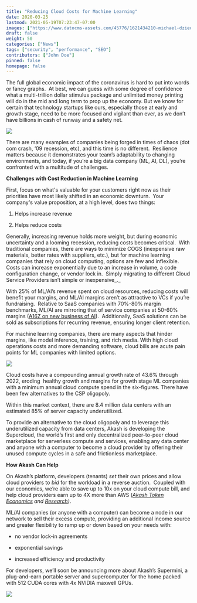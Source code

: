 ```yaml
---
title: "Reducing Cloud Costs for Machine Learning"
date: 2020-03-25
lastmod: 2021-05-19T07:23:47-07:00
images: ["https://www.datocms-assets.com/45776/1621434210-michael-dziedzic-aqyguywncsm-unsplash.jpeg"]
draft: false
weight: 50
categories: ["News"]
tags: ["security", "performance", "SEO"]
contributors: ["John Doe"]
pinned: false
homepage: false
---
```

The full global economic impact of the coronavirus is hard to put into words or fancy graphs.  At best, we can guess with some degree of confidence what a multi-trillion dollar stimulus package and unlimited money printing will do in the mid and long term to prop up the economy. But we know for certain that technology startups like ours, especially those at early and growth stage, need to be more focused and vigilant than ever, as we don’t have billions in cash of runway and a safety net.

![](https://www.datocms-assets.com/45776/1620922425-reducing-1.png)

There are many examples of companies being forged in times of chaos (dot com crash, ‘09 recession, etc), and this time is no different.  Resilience matters because it demonstrates your team’s adaptability to changing environments, and today, if you’re a big data company (ML, AI, DL), you’re confronted with a multitude of challenges.

**Challenges with Cost Reduction in Machine Learning**  
  
First, focus on what's valuable for your customers right now as their priorities have most likely shifted in an economic downturn.  Your company's value proposition, at a high level, does two things:

1.  Helps increase revenue
    
2.  Helps reduce costs
    

Generally, increasing revenue holds more weight, but during economic uncertainty and a looming recession, reducing costs becomes critical.  With traditional companies, there are ways to minimize COGS (inexpensive raw materials, better rates with suppliers, etc.), but for machine learning companies that rely on cloud computing, options are few and inflexible.  Costs can increase exponentially due to an increase in volume, a code configuration change, or vendor lock in.  Simply migrating to different Cloud Service Providers isn’t simple or inexpensive_._  
  
With 25% of ML/AI’s revenue spent on cloud resources, reducing costs will benefit your margins, and ML/AI margins aren’t as attractive to VCs if you’re fundraising.  Relative to SaaS companies with 70%-80% margin benchmarks, ML/AI are mirroring that of service companies at 50-60% margins ([A16Z on new business of AI](https://a16z.com/2020/02/16/the-new-business-of-ai-and-how-its-different-from-traditional-software/)).  Additionally, SaaS solutions can be sold as subscriptions for recurring revenue, ensuring longer client retention.  
  
For machine learning companies, there are many aspects that hinder margins, like model inference, training, and rich media. With high cloud operations costs and more demanding software, cloud bills are acute pain points for ML companies with limited options.  

![](https://www.datocms-assets.com/45776/1620922443-reducing-2.png)

Cloud costs have a compounding annual growth rate of 43.6% through 2022, eroding  healthy growth and margins for growth stage ML companies with a minimum annual cloud compute spend in the six-figures. There have been few alternatives to the CSP oligopoly.  
  
Within this market context, there are 8.4 million data centers with an estimated 85% of server capacity underutilized.   
  
To provide an alternative to the cloud oligopoly and to leverage this underutilized capacity from data centers, Akash is developing the Supercloud, the world’s first and only decentralized peer-to-peer cloud marketplace for serverless compute and services, enabling any data center and anyone with a computer to become a cloud provider by offering their unused compute cycles in a safe and frictionless marketplace.  
  
**How Akash Can Help**  
  
On Akash’s platform, developers (tenants) _set_ their own prices and allow cloud providers to _bid_ for the workload in a reverse auction.  Coupled with our economics, we’re able to save up to 10x on your cloud compute bill, and help cloud providers earn up to 4X more than AWS ([_Akash Token Economics_](https://blog.akash.network/2020/02/05/an-evolution-of-akash-network-token-economics/) _and_ [_Research_](https://akash.network/static/akash-econ.pdf)_)_.    
  
ML/AI companies (or anyone with a computer) can become a node in our network to sell their excess compute, providing an additional income source and greater flexibility to ramp up or down based on your needs with:

*   no vendor lock-in agreements
    
*   exponential savings
    
*   increased efficiency and productivity  
    

For developers, we’ll soon be announcing more about Akash’s Supermini, a plug-and-earn portable server and supercomputer for the home packed with 512 CUDA cores with 4x NVIDIA maxwell GPUs.

![](https://www.datocms-assets.com/45776/1620922460-akashsuperminiconceptrenderday1-1024x576.jpg)
